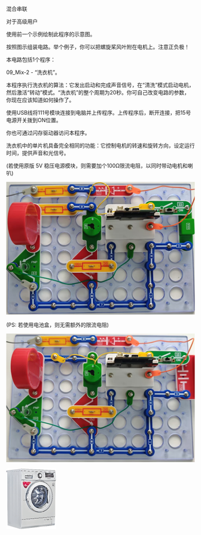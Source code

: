 混合串联

对于高级用户

使用前一个示例绘制此程序的示意图。

按照图示组装电路。举个例子，你可以把螺旋桨风叶附在电机上。注意正负极！

本电路包括1个程序：

09_Mix-2 - “洗衣机”。

本程序执行洗衣机的算法：它发出启动和完成声音信号，在“清洗”模式启动电机，然后激活“转动”模式。“洗衣机”的整个周期为20秒。你可自己改变电路的参数，你现在应该知道如何操作了。

使用USB线将111号模块连接到电脑并上传程序。上传程序后，断开连接，把15号电源开关拨到ON位置。

你也可通过闪存驱动器访问本程序。

洗衣机中的单片机具备完全相同的功能：它控制电机的转速和旋转方向，设定运行时间，提供声音和光信号。

(若使用原版 5V 稳压电源模块，则需要加个100Ω限流电阻，以同时带动电机和喇叭)

![](087p2.jpg)

(PS: 若使用电池盒，则无需额外的限流电阻)

![](087p1.jpg)

![](087p3.png)